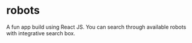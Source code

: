 # robots
A fun app build using React JS. You can search through available robots with integrative search box.
